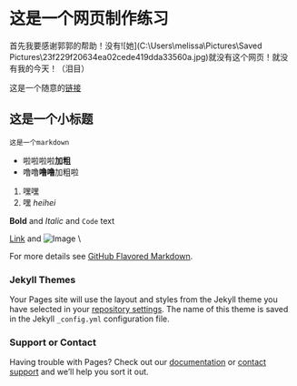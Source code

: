 # 这是一个网页制作练习

首先我要感谢郭郭的帮助！没有![她](C:\Users\melissa\Pictures\Saved Pictures\23f229f20634ea02cede419dda33560a.jpg)就没有这个网页！就没有我的今天！（泪目）

这是一个随意的[链接](https://www.w3school.com.cn/tags/att_img_src.asp)

## 这是一个小标题

```
这是一个markdown
```
- 啦啦啦啦**加粗**
- 噜噜**噜噜**加粗啦

 1. 嘿嘿
 2. 嘿 _heihei_

**Bold** and _Italic_ and `Code` text

[Link](url) and ![Image](src)
\

For more details see [GitHub Flavored Markdown](https://guides.github.com/features/mastering-markdown/).

### Jekyll Themes

Your Pages site will use the layout and styles from the Jekyll theme you have selected in your [repository settings](https://github.com/Littlecloudme6/littlecloudme6.github.io/settings). The name of this theme is saved in the Jekyll `_config.yml` configuration file.

### Support or Contact

Having trouble with Pages? Check out our [documentation](https://help.github.com/categories/github-pages-basics/) or [contact support](https://github.com/contact) and we’ll help you sort it out.
